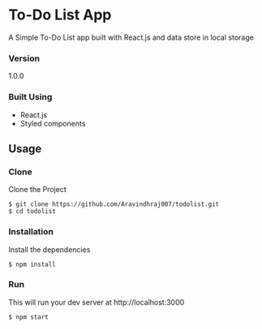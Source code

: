 # To-Do List App

A Simple To-Do List app built with React.js and data store in local storage

### Version

1.0.0

### Built Using

- React.js
- Styled components

## Usage

### Clone

Clone the Project

```
$ git clone https://github.com/Aravindhraj007/todolist.git
$ cd todolist
```

### Installation

Install the dependencies

```
$ npm install
```

### Run

This will run your dev server at http://localhost:3000

```
$ npm start
```

